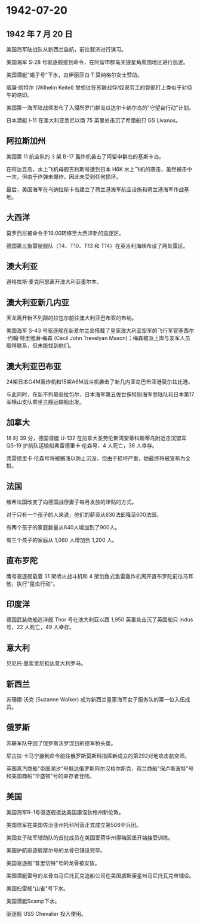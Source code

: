 # 1942-07-20

## 1942 年 7 月 20 日

美国海军陆战队从新西兰启航，前往斐济进行演习。

美国海军 S-28 号驱逐舰接到命令，在阿留申群岛天狼星角周围地区进行巡逻。

美国潜艇"蝎子号"下水，由伊丽莎白·T·莫纳格尔女士赞助。

威廉·凯特尔 (Wilhelm Keitel)
曾想过在苏联战俘/奴隶劳工的臀部打上类似于对待牛的烙印。

美国第一海军陆战师发布了入侵所罗门群岛瓜达尔卡纳尔岛的"守望台行动"计划。

日本潜艇 I-11 在澳大利亚悉尼以南 75 英里处击沉了希腊船只 GS Livanos。

## 阿拉斯加州

美国第 11 航空队的 3 架 B-17 轰炸机袭击了阿留申群岛的基斯卡岛。

在阿达克岛，水上飞机母舰吉利斯号遭到日本 H6K
水上飞机的袭击，虽然被击中一次，但由于炸弹未爆炸，因此未受到任何损坏。

最后，美国海军在乌纳拉斯卡岛建立了荷兰港海军航空设施和荷兰港海军作战基地。

## 大西洋

莫罗西尼被命令于19:00转移至大西洋新的巡逻区。

德国第三鱼雷艇舰队（T4、T10、T13 和 T14）在英吉利海峡布设了两处雷区。

## 澳大利亚

道格拉斯·麦克阿瑟离开澳大利亚墨尔本。

## 澳大利亚新几内亚

天龙离开新不列颠的拉包尔前往澳大利亚巴布亚的布纳。

美国海军 S-43
号驱逐舰在新爱尔兰岛搭载了皇家澳大利亚空军的飞行军官塞西尔·约翰·特里维廉·梅森
(Cecil John Trevelyan
Mason)；梅森被派上岸与友军人员取得联系，但未能找到他们。

## 澳大利亚巴布亚

24架日本G4M轰炸机和15架A6M战斗机袭击了新几内亚岛巴布亚港莫尔兹比港。

与此同时，在新不列颠岛拉包尔，日本海军第五佐世保特别海军登陆队和日本第17军横山支队乘坐三艘运输船出发。

## 加拿大

18 时 39 分，德国潜艇 U-132 在加拿大圣劳伦斯湾安蒂科斯蒂岛附近击沉盟军
QS-19 护航队运输船弗雷德里卡·伦森号，4 人死亡，36 人幸存。

弗雷德里卡·伦森号将被搁浅以防止沉没，但由于损坏严重，她最终将被宣布为全损。

## 法国

维希法国改变了向德国战俘妻子每月发放的津贴的方式。

对于只有一个孩子的人来说，他们的薪资从630法郎降至600法郎。

有两个孩子的家庭数量从840人增加到了900人。

有三个孩子的家庭从 1,060 人增加到 1,200 人。

## 直布罗陀

鹰号驱逐舰载着 31 架喷火战斗机和 4
架剑鱼式鱼雷轰炸机离开直布罗陀前往马耳他，执行"昆虫行动"。

## 印度洋

德国武装商船巡洋舰 Thor 号在澳大利亚以西 1,950 英里处击沉了英国船只
Indus 号，22 人死亡，49 人幸存。

## 意大利

贝尼托·墨索里尼抵达意大利罗马。

## 新西兰

苏珊娜·沃克 (Suzanne Walker)
成为新西兰皇家海军女子服务队的第一位入伍成员。

## 俄罗斯

苏联军队夺回了俄罗斯沃罗涅日的德军桥头堡。

尼古拉·卡马宁接到命令前往俄罗斯莫斯科指挥新成立的第292对地攻击航空师。

英国蒸汽商船"帝国潮汐"号抵达俄罗斯阿尔汉格尔斯克，荷兰商船"保卢斯波特"号和美国商船"华盛顿"号的幸存者登陆。

## 美国

美国海军R-1号驱逐舰抵达美国康涅狄格州新伦敦。

美国陆军在美国佐治亚州托科阿营正式成立第506伞兵团。

美国女子陆军辅助队的首批成员在美国爱荷华州得梅因堡开始接受训练。

美国护航驱逐舰摩尔号的龙骨已铺设完毕。

美国驱逐舰"普里切特"号的龙骨被安放。

美国潜艇雷号的龙骨由马尼托瓦克造船公司在美国威斯康星州马尼托瓦克市铺设。

美国扫雷舰"山雀"号下水。

美国潜艇Scamp下水。

驱逐舰 USS Chevalier 投入使用。

